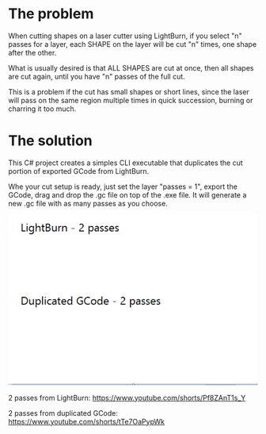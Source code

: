 # The problem
When cutting shapes on a laser cutter using LightBurn, if you select "n" passes for a layer, each SHAPE on the layer will be cut "n" times, one shape after the other.

What is usually desired is that ALL SHAPES are cut at once, then all shapes are cut again, until you have "n" passes of the full cut.

This is a problem if the cut has small shapes or short lines, since the laser will pass on the same region multiple times in quick succession, burning or charring it too much.

# The solution
This C# project creates a simples CLI executable that duplicates the cut portion of exported GCode from LightBurn.

Whe your cut setup is ready, just set the layer "passes = 1", export the GCode, drag and drop the .gc file on top of the .exe file. It will generate a new .gc file with as many passes as you choose.


![Example](./doc/laser-passes.gif)


2 passes from LightBurn:
https://www.youtube.com/shorts/Pf8ZAnT1s_Y

2 passes from duplicated GCode:
https://www.youtube.com/shorts/tTe7OaPypWk